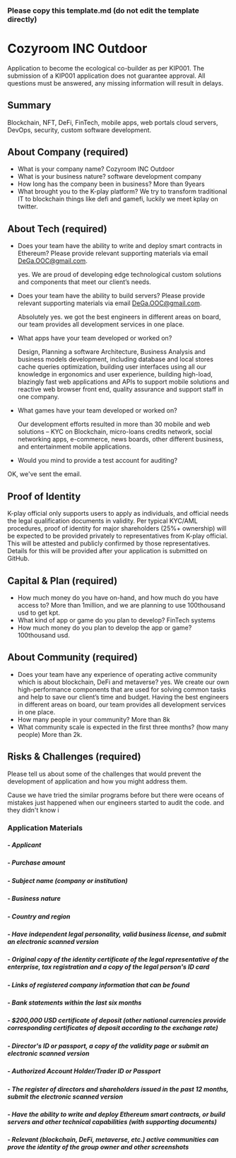 ### Please copy this template.md (do not edit the template directly)
# Cozyroom INC Outdoor
Application to become the ecological co-builder as per KIP001. The submission of a KIP001 application does not guarantee approval. All questions must be answered, any missing information will result in delays.

## Summary
Blockchain, NFT, DeFi, FinTech, mobile apps, web portals cloud servers, DevOps, security, custom software development.

## About Company (required)
 - What is your company name? Cozyroom INC Outdoor
 - What is your business nature? software development company
 - How long has the company been in business? More than 9years
 - What brought you to the K-play platform? We try to transform traditional IT to blockchain things like defi and gamefi, luckily we meet kplay on twitter.

## About Tech (required)

 - Does your team have the ability to write and deploy smart contracts in Ethereum? Please provide relevant supporting materials via email DeGa.OOC@gmail.com. 

   yes. We are proud of developing edge technological custom solutions and components that meet our client’s needs.
 - Does your team have the ability to build servers? Please provide relevant supporting materials via email DeGa.OOC@gmail.com.

   Absolutely yes. we got the best engineers in different areas on board, our team provides all development services in one place.
 - What apps have your team developed or worked on? 

   Design, Planning a software Architecture, Business Analysis and business models development, including database and local stores cache queries optimization, building user interfaces using all our knowledge in ergonomics and user experience, building high-load, blazingly fast web applications and APIs to support mobile solutions and reactive web browser front end, quality assurance and support staff in one company. 
 - What games have your team developed or worked on? 

   Our development efforts resulted in more than 30 mobile and web solutions – KYC on Blockchain, micro-loans credits network, social networking apps, e-commerce, news boards, other different business, and entertainment mobile applications.
 - Would you mind to provide a test account for auditing? 

OK, we've sent the email.

## Proof of Identity
K-play official only supports users to apply as individuals, and official needs the legal qualification documents in validity. Per typical KYC/AML procedures, proof of identity for major shareholders (25%+ ownership) will be expected to be provided privately to representatives from K-play official. This will be attested and publicly confirmed by those representatives. Details for this will be provided after your application is submitted on GitHub.

## Capital & Plan (required)
 - How much money do you have on-hand, and how much do you have access to? More than 1million, and we are planning to use 100thousand usd to get kpt.
 - What kind of app or game do you plan to develop? FinTech systems
 - How much money do you plan to develop the app or game? 100thousand usd.

## About Community (required)
 - Does your team have any experience of operating active community which is about blockchain, DeFi and metaverse? yes. We create our own high-performance components that are used for solving common tasks and help to save our client’s time and budget. Having the best engineers in different areas on board, our team provides all development services in one place.
 - How many people in your community? More than 8k
 - What community scale is expected in the first three months? (how many people) More than 2k.

## Risks & Challenges (required)

Please tell us about some of the challenges that would prevent the development of application and how you might address them.

Cause we have tried the similar programs before but there were oceans of mistakes just happened when our engineers started to audit the code. and they didn't know i

### Application Materials
##### - Applicant
##### - Purchase amount
##### - Subject name (company or institution)
##### - Business nature
##### - Country and region
##### - Have independent legal personality, valid business license, and submit an electronic  scanned version
##### - Original copy of the identity certificate of the legal representative of the enterprise, tax registration and a copy of the legal person's ID card
##### - Links of registered company information that can be found
##### - Bank statements within the last six months
##### - $200,000 USD certificate of deposit (other national currencies provide corresponding certificates of deposit according to the exchange rate)
##### - Director's ID or passport, a copy of the validity page or submit an electronic scanned version
##### - Authorized Account Holder/Trader ID or Passport 
##### - The register of directors and shareholders issued in the past 12 months, submit the electronic scanned version
##### - Have the ability to write and deploy Ethereum smart contracts, or build servers and other technical capabilities (with supporting documents)
##### - Relevant (blockchain, DeFi, metaverse, etc.) active communities can prove the identity of the group owner and other screenshots
 
